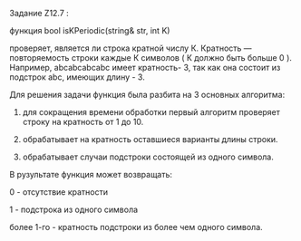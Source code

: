 Задание Z12.7 :

функция bool isKPeriodic(string& str, int K)

проверяет, является ли строка кратной числу К. 
Кратность — повторяемость строки каждые К символов ( К должно быть больше 0 ). 
Например, abcabcabcabc имеет кратность- 3,  так как она состоит из подстрок abc, имеющих длину - 3.

Для решения задачи функция была разбита на 3 основных алгоритма:
1. для сокращения времени обработки первый алгоритм проверяет строку на кратность от 1 до 10.
  
2. обрабатывает на кратность оставшиеся варианты длины строки.  

3. обрабатывает случаи подстроки состоящей из одного символа.

В рузультате функция может возвращать:

0   - отсутствие кратности

1   - подстрока из одного символа

более 1-го  - кратность подстроки из более чем одного символа.